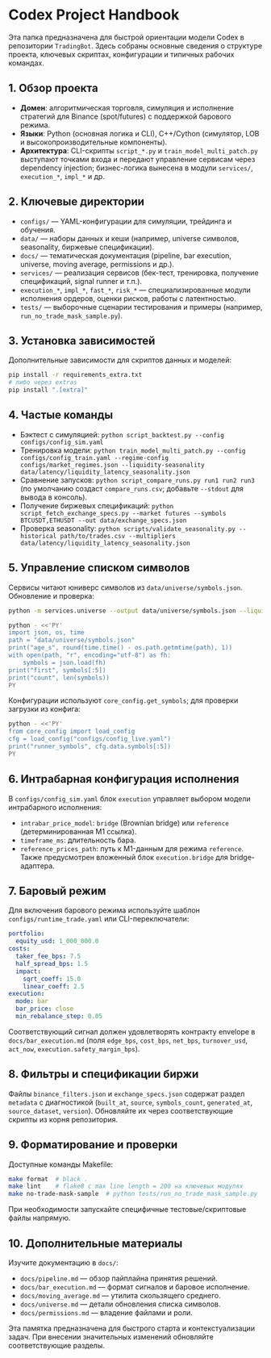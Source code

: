 # Codex Project Handbook

Эта папка предназначена для быстрой ориентации модели Codex в репозитории
`TradingBot`. Здесь собраны основные сведения о структуре проекта, ключевых
скриптах, конфигурации и типичных рабочих командах.

## 1. Обзор проекта
- **Домен**: алгоритмическая торговля, симуляция и исполнение стратегий для
  Binance (spot/futures) с поддержкой барового режима.
- **Языки**: Python (основная логика и CLI), C++/Cython (симулятор, LOB и
  высокопроизводительные компоненты).
- **Архитектура**: CLI-скрипты `script_*.py` и `train_model_multi_patch.py`
  выступают точками входа и передают управление сервисам через dependency
  injection; бизнес-логика вынесена в модули `services/`, `execution_*`,
  `impl_*` и др.

## 2. Ключевые директории
- `configs/` — YAML-конфигурации для симуляции, трейдинга и обучения.
- `data/` — наборы данных и кеши (например, universe символов, seasonality,
  биржевые спецификации).
- `docs/` — тематическая документация (pipeline, bar execution, universe,
  moving average, permissions и др.).
- `services/` — реализация сервисов (бек-тест, тренировка, получение
  спецификаций, signal runner и т.п.).
- `execution_*`, `impl_*`, `fast_*`, `risk_*` — специализированные модули
  исполнения ордеров, оценки рисков, работы с латентностью.
- `tests/` — выборочные сценарии тестирования и примеры (например,
  `run_no_trade_mask_sample.py`).

## 3. Установка зависимостей
Дополнительные зависимости для скриптов данных и моделей:
```bash
pip install -r requirements_extra.txt
# либо через extras
pip install ".[extra]"
```

## 4. Частые команды
- Бэктест с симуляцией: `python script_backtest.py --config configs/config_sim.yaml`
- Тренировка модели: `python train_model_multi_patch.py --config configs/config_train.yaml --regime-config configs/market_regimes.json --liquidity-seasonality data/latency/liquidity_latency_seasonality.json`
- Сравнение запусков: `python script_compare_runs.py run1 run2 run3`
  (по умолчанию создаст `compare_runs.csv`; добавьте `--stdout` для вывода в консоль).
- Получение биржевых спецификаций: `python script_fetch_exchange_specs.py --market futures --symbols BTCUSDT,ETHUSDT --out data/exchange_specs.json`
- Проверка seasonality: `python scripts/validate_seasonality.py --historical path/to/trades.csv --multipliers data/latency/liquidity_latency_seasonality.json`

## 5. Управление списком символов
Сервисы читают юниверс символов из `data/universe/symbols.json`. Обновление
и проверка:
```bash
python -m services.universe --output data/universe/symbols.json --liquidity-threshold 1e6

python - <<'PY'
import json, os, time
path = "data/universe/symbols.json"
print("age_s", round(time.time() - os.path.getmtime(path), 1))
with open(path, "r", encoding="utf-8") as fh:
    symbols = json.load(fh)
print("first", symbols[:5])
print("count", len(symbols))
PY
```
Конфигурации используют `core_config.get_symbols`; для проверки загрузки из
конфига:
```bash
python - <<'PY'
from core_config import load_config
cfg = load_config("configs/config_live.yaml")
print("runner_symbols", cfg.data.symbols[:5])
PY
```

## 6. Интрабарная конфигурация исполнения
В `configs/config_sim.yaml` блок `execution` управляет выбором модели
интрабарного исполнения:
- `intrabar_price_model`: `bridge` (Brownian bridge) или `reference` (детерминированная M1 ссылка).
- `timeframe_ms`: длительность бара.
- `reference_prices_path`: путь к M1-данным для режима `reference`.
Также предусмотрен вложенный блок `execution.bridge` для bridge-адаптера.

## 7. Баровый режим
Для включения барового режима используйте шаблон `configs/runtime_trade.yaml`
или CLI-переключатели:
```yaml
portfolio:
  equity_usd: 1_000_000.0
costs:
  taker_fee_bps: 7.5
  half_spread_bps: 1.5
  impact:
    sqrt_coeff: 15.0
    linear_coeff: 2.5
execution:
  mode: bar
  bar_price: close
  min_rebalance_step: 0.05
```
Соответствующий сигнал должен удовлетворять контракту envelope в
`docs/bar_execution.md` (поля `edge_bps`, `cost_bps`, `net_bps`, `turnover_usd`, `act_now`, `execution.safety_margin_bps`).

## 8. Фильтры и спецификации биржи
Файлы `binance_filters.json` и `exchange_specs.json` содержат раздел
`metadata` с диагностикой (`built_at`, `source`, `symbols_count`, `generated_at`,
`source_dataset`, `version`). Обновляйте их через соответствующие скрипты из
корня репозитория.

## 9. Форматирование и проверки
Доступные команды Makefile:
```bash
make format  # black .
make lint    # flake8 с max line length = 200 на ключевых модулях
make no-trade-mask-sample  # python tests/run_no_trade_mask_sample.py
```
При необходимости запускайте специфичные тестовые/скриптовые файлы напрямую.

## 10. Дополнительные материалы
Изучите документацию в `docs/`:
- `docs/pipeline.md` — обзор пайплайна принятия решений.
- `docs/bar_execution.md` — формат сигналов и баровое исполнение.
- `docs/moving_average.md` — утилита скользящего среднего.
- `docs/universe.md` — детали обновления списка символов.
- `docs/permissions.md` — владение файлами и роли.

Эта памятка предназначена для быстрого старта и контекстуализации задач.
При внесении значительных изменений обновляйте соответствующие разделы.
